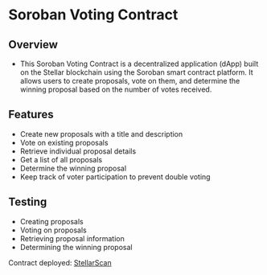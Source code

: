 # Soroban Voting Contract

## Overview

- This Soroban Voting Contract is a decentralized application (dApp) built on the Stellar blockchain using the Soroban smart contract platform. It allows users to create proposals, vote on them, and determine the winning proposal based on the number of votes received.

## Features

- Create new proposals with a title and description
- Vote on existing proposals
- Retrieve individual proposal details
- Get a list of all proposals
- Determine the winning proposal
- Keep track of voter participation to prevent double voting

## Testing 
- Creating proposals
- Voting on proposals
- Retrieving proposal information
- Determining the winning proposal


Contract deployed:
[StellarScan](`https://stellar.expert/explorer/testnet/contract/CB6ESF5VLPMU6B6ADYHKJAV2NTXDDODFWYU6KD3Q7FBJIFNV2EG5XYBP`)